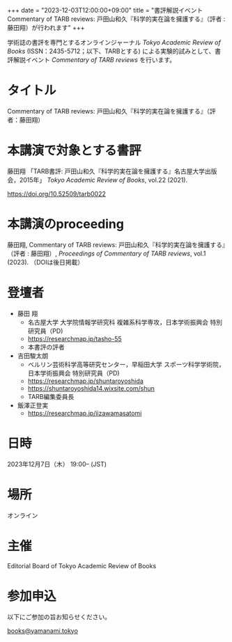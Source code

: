 +++
date = "2023-12-03T12:00:00+09:00"
title = "書評解説イベント Commentary of TARB reviews: 戸田山和久『科学的実在論を擁護する』（評者 : 藤田翔）が行われます"
+++

学術誌の書評を専門とするオンラインジャーナル *Tokyo Academic Review of Books* (ISSN：2435-5712；以下、TARBとする) による実験的試みとして、書評解説イベント *Commentary of TARB reviews* を行います。
 
# タイトル
Commentary of TARB reviews: 戸田山和久『科学的実在論を擁護する』（評者：藤田翔）
 
# 本講演で対象とする書評
藤田翔 「TARB書評: 戸田山和久『科学的実在論を擁護する』名古屋大学出版会，2015年」 *Tokyo Academic Review of Books*, vol.22 (2021).

https://doi.org/10.52509/tarb0022
 
# 本講演のproceeding
藤田翔, Commentary of TARB reviews: 戸田山和久『科学的実在論を擁護する』（評者 : 藤田翔）, *Proceedings of Commentary of TARB reviews*, vol.1 (2023).
（DOIは後日掲載）

# 登壇者
* 藤田 翔
    * 名古屋大学 大学院情報学研究科 複雑系科学専攻，日本学術振興会 特別研究員（PD)
    * https://researchmap.jp/tasho-55
    * 本書評の評者
* 吉田駿太朗
    * ベルリン芸術科学高等研究センター，早稲田大学 スポーツ科学学術院，日本学術振興会 特別研究員（PD)
    * https://researchmap.jp/shuntaroyoshida
    * https://shuntaroyoshida14.wixsite.com/shun
    * TARB編集委員長
* 飯澤正登実
    * https://researchmap.jp/iizawamasatomi
 
# 日時
2023年12月7日（木） 19:00– (JST)
 
# 場所
オンライン
 
# 主催
Editorial Board of Tokyo Academic Review of Books
 
# 参加申込
以下にご参加の旨お知らせください。

books@yamanami.tokyo
